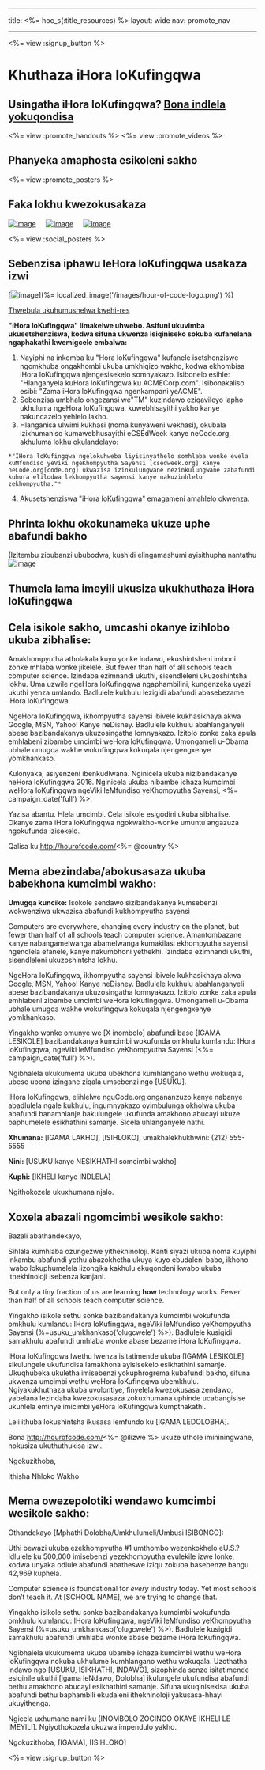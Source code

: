* * *

title: <%= hoc_s(:title_resources) %> layout: wide nav: promote_nav

* * *

<%= view :signup_button %>

<link rel="stylesheet" type="text/css" href="/css/promote-page.css" />
</link>

# Khuthaza iHora loKufingqwa

## Usingatha iHora loKufingqwa? [Bona indlela yokuqondisa](<%= resolve_url('/how-to') %>)

<%= view :promote_handouts %> <%= view :promote_videos %>

<a id="posters"></a>

## Phanyeka amaphosta esikoleni sakho

<%= view :promote_posters %>

<a id="social"></a>

## Faka lokhu kwezokusakaza

[![image](/images/fit-250/social-1.jpg)](/images/social-1.jpg)&nbsp;&nbsp;&nbsp;&nbsp; [![image](/images/fit-250/social-2.jpg)](/images/social-2.jpg)&nbsp;&nbsp;&nbsp;&nbsp; [![image](/images/fit-250/social-3.jpg)](/images/social-3.jpg)&nbsp;&nbsp;&nbsp;&nbsp;

<%= view :social_posters %>

<a id="logo"></a>

## Sebenzisa iphawu leHora loKufingqwa usakaza izwi

[![image](<%= localized_image('/images/fit-200/hour-of-code-logo.png') %>)](%= localized_image('/images/hour-of-code-logo.png') %)

[Thwebula ukuhumushelwa kwehi-res](http://images.code.org/share/hour-of-code-logo.zip)

**"iHora loKufingqwa" limakelwe uhwebo. Asifuni ukuvimba ukusetshenziswa, kodwa sifuna ukwenza isiqiniseko sokuba kufanelana ngaphakathi kwemigcele embalwa:**

  1. Nayiphi na inkomba ku "Hora loKufingqwa" kufanele isetshenziswe ngomkhuba ongakhombi ukuba umkhiqizo wakho, kodwa ekhombisa iHora loKufingqwa njengesisekelo somnyakazo. Isibonelo esihle: "Hlanganyela kuHora loKufingqwa ku ACMECorp.com". Isibonakaliso esibi: "Zama iHora loKufingqwa ngenkampani yeACME".
  2. Sebenzisa umbhalo ongezansi we"TM" kuzindawo eziqavileyo lapho ukhuluma ngeHora loKufingqwa, kuwebhisayithi yakho kanye nakuncazelo yehlelo lakho.
  3. Hlanganisa ulwimi kukhasi (noma kunyaweni wekhasi), okubala izixhumaniso kumawebhusayithi eCSEdWeek kanye neCode.org, akhuluma lokhu okulandelayo:
    
    *"IHora loKufingqwa ngelokuhweba liyisinyathelo somhlaba wonke evela kuMfundiso yeViki ngeKhompyutha Sayensi [csedweek.org] kanye neCode.org[code.org] ukwazisa izinkulungwane nezinkulungwane zabafundi kuhora elilodwa lekhompyutha sayensi kanye nakuzinhlelo zekhompyutha."*

  4. Akusetshenziswa "iHora loKufingqwa" emagameni amahlelo okwenza.

<a id="stickers"></a>

## Phrinta lokhu okokunameka ukuze uphe abafundi bakho

(Izitembu zibubanzi ububodwa, kushidi elingamashumi ayisithupha nantathu  
[![image](/images/fit-250/hour-of-code-stickers.png)](/images/hour-of-code-stickers.pdf)

<a id="sample-emails"></a>

## Thumela lama imeyili ukusiza ukukhuthaza iHora loKufingqwa

<a id="email"></a>

## Cela isikole sakho, umcashi okanye izihlobo ukuba zibhalise:

Amakhompyutha atholakala kuyo yonke indawo, ekushintsheni imboni zonke mhlaba wonke jikelele. But fewer than half of all schools teach computer science. Izindaba ezimnandi ukuthi, sisendleleni ukuzoshintsha lokhu. Uma uzwile ngeHora loKufingqwa ngaphambilini, kungenzeka uyazi ukuthi yenza umlando. Badlulele kukhulu lezigidi abafundi abasebezame iHora loKufingqwa.

NgeHora loKufingqwa, ikhompyutha sayensi ibivele kukhasikhaya akwa Google, MSN, Yahoo! Kanye neDisney. Badlulele kukhulu abahlanganyeli abese bazibandakanya ukuzosingatha lomnyakazo. Izitolo zonke zaka apula emhlabeni zibambe umcimbi weHora loKufingqwa. Umongameli u-Obama ubhale umugqa wakhe wokufingqwa kokuqala njengengxenye yomkhankaso.

Kulonyaka, asiyenzeni ibenkudlwana. Nginicela ukuba nizibandakanye neHora loKufingqwa 2016. Nginicela ukuba nibambe ichaza kumcimbi weHora loKufingqwa ngeViki leMfundiso yeKhompyutha Sayensi, <%= campaign_date('full') %>.

Yazisa abantu. Hlela umcimbi. Cela isikole esigodini ukuba sibhalise. Okanye zama iHora loKufingqwa ngokwakho-wonke umuntu angazuza ngokufunda izisekelo.

Qalisa ku http://hourofcode.com/<%= @country %>

<a id="media-pitch"></a>

## Mema abezindaba/abokusasaza ukuba babekhona kumcimbi wakho:

**Umugqa kuncike:** Isokole sendawo sizibandakanya kumsebenzi wokwenziwa ukwazisa abafundi kukhompyutha sayensi

Computers are everywhere, changing every industry on the planet, but fewer than half of all schools teach computer science. Amantombazane kanye nabangamelwanga abamelwanga kumakilasi ekhompyutha sayensi ngendlela efanele, kanye nakumbhoni yethekhi. Izindaba ezimnandi ukuthi, sisendleleni ukuzoshintsha lokhu.

NgeHora loKufingqwa, ikhompyutha sayensi ibivele kukhasikhaya akwa Google, MSN, Yahoo! Kanye neDisney. Badlulele kukhulu abahlanganyeli abese bazibandakanya ukuzosingatha lomnyakazo. Izitolo zonke zaka apula emhlabeni zibambe umcimbi weHora loKufingqwa. Umongameli u-Obama ubhale umugqa wakhe wokufingqwa kokuqala njengengxenye yomkhankaso.

Yingakho wonke omunye we [X inombolo] abafundi base [IGAMA LESIKOLE] bazibandakanya kumcimbi wokufunda omkhulu kumlandu: IHora loKufingqwa, ngeViki leMfundiso yeKhompyutha Sayensi (<%= campaign_date('full') %>).

Ngibhalela ukukumema ukuba ubekhona kumhlangano wethu wokuqala, ubese ubona izingane ziqala umsebenzi ngo [USUKU].

IHora loKufingqwa, elihlelwe nguCode.org ongananzuzo kanye nabanye abadlulela ngale kukhulu, ingumnyakazo oyimbulunga okholwa ukuba abafundi banamhlanje bakulungele ukufunda amakhono abucayi ukuze baphumelele esikhathini samanje. Sicela uhlanganyele nathi.

**Xhumana:** [IGAMA LAKHO], [ISIHLOKO], umakhalekhukhwini: (212) 555-5555

**Nini:** [USUKU kanye NESIKHATHI somcimbi wakho]

**Kuphi:** [IKHELI kanye INDLELA]

Ngithokozela ukuxhumana njalo.

<a id="parents"></a>

## Xoxela abazali ngomcimbi wesikole sakho:

Bazali abathandekayo,

Sihlala kumhlaba ozungezwe yithekhinoloji. Kanti siyazi ukuba noma kuyiphi inkambu abafundi yethu abazokhetha ukuya kuyo ebudaleni babo, ikhono lwabo lokuphumelela lizonqika kakhulu ekuqondeni kwabo ukuba ithekhinoloji isebenza kanjani.

But only a tiny fraction of us are learning **how** technology works. Fewer than half of all schools teach computer science.

Yingakho isikole sethu sonke bazibandakanya kumcimbi wokufunda omkhulu kumlandu: IHora loKufingqwa, ngeViki leMfundiso yeKhompyutha Sayensi (%=usuku_umkhankaso('olugcwele') %>). Badlulele kusigidi samakhulu abafundi umhlaba wonke abase bezame iHora loKufingqwa.

IHora loKufingqwa lwethu lwenza isitatimende ukuba [IGAMA LESIKOLE] sikulungele ukufundisa lamakhona ayisisekelo esikhathini samanje. Ukuqhubeka ukuletha imisebenzi yokuphrogrema kubafundi bakho, sifuna ukwenza umcimbi wethu weHora loKufingqwa ubemkhulu. Ngiyakukhuthaza ukuba uvolontiye, finyelela kwezokusasa zendawo, yabelana lezindaba kwezokusasaza zokuxhumana uphinde ucabangisise ukuhlela eminye imicimbi yeHora loKufingqwa kumpthakathi.

Leli ithuba lokushintsha ikusasa lemfundo ku [IGAMA LEDOLOBHA].

Bona http://hourofcode.com/<%= @ilizwe %> ukuze uthole imininingwane, nokusiza ukuthuthukisa izwi.

Ngokuzithoba,

Ithisha Nhloko Wakho

<a id="politicians"></a>

## Mema owezepolotiki wendawo kumcimbi wesikole sakho:

Othandekayo [Mphathi Dolobha/Umkhulumeli/Umbusi ISIBONGO]:

Uthi bewazi ukuba ezekhompyutha #1 umthombo wezenkokhelo eU.S.? Idlulele ku 500,000 imisebenzi yezekhompyutha evulekile izwe lonke, kodwa unyaka odlule abafundi abatheswe iziqu zokuba basebenze bangu 42,969 kuphela.

Computer science is foundational for *every* industry today. Yet most schools don’t teach it. At [SCHOOL NAME], we are trying to change that.

Yingakho isikole sethu sonke bazibandakanya kumcimbi wokufunda omkhulu kumlandu: IHora loKufingqwa, ngeViki leMfundiso yeKhompyutha Sayensi (%=usuku_umkhankaso('olugcwele') %>). Badlulele kusigidi samakhulu abafundi umhlaba wonke abase bezame iHora loKufingqwa.

Ngibhalela ukukumema ukuba ubambe ichaza kumcimbi wethu weHora loKufingqwa nokuba ukhulume kumhlangano wethu wokuqala. Uzothatha indawo ngo [USUKU, ISIKHATHI, INDAWO], sizophinda senze isitatimende esiqinile ukuthi [igama leNdawo, Dolobha] ikulungele ukufundisa abafundi bethu amakhono abucayi esikhathini samanje. Sifuna ukuqinisekisa ukuba abafundi bethu baphambili ekudaleni ithekhinoloji yakusasa-hhayi ukuyithenga.

Ngicela uxhumane nami ku [INOMBOLO ZOCINGO OKAYE IKHELI LE IMEYILI]. Ngiyothokozela ukuzwa impendulo yakho.

Ngokuzithoba, [IGAMA], [ISIHLOKO]

<%= view :signup_button %>
